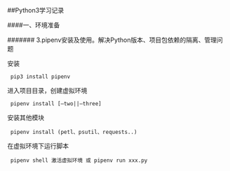 ##Python3学习记录

####一、环境准备

####### 3.pipenv安装及使用。解决Python版本、项目包依赖的隔离、管理问题  

安装<br>
```
 pip3 install pipenv 
```

进入项目目录，创建虚拟环境<br>
```
 pipenv install [–two||–three]
```

安装其他模块<br>
```
 pipenv install (petl、psutil、requests..)
```
在虚拟环境下运行脚本<br>
```
 pipenv shell 激活虚拟环境 或 pipenv run xxx.py
```
